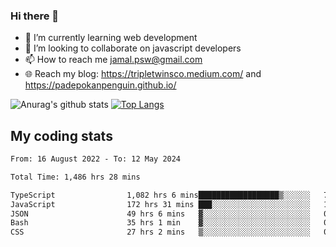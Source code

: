 ### Hi there 👋

<!--
**padepokanpenguin/padepokanpenguin** is a ✨ _special_ ✨ repository because its `README.md` (this file) appears on your GitHub profile.
-->

- 🌱 I’m currently learning  web development
- 👯 I’m looking to collaborate on javascript developers
- 📫 How to reach me jamal.psw@gmail.com
- 🌐 Reach my blog:
   https://tripletwinsco.medium.com/ and
   https://padepokanpenguin.github.io/

![Anurag's github stats](https://github-readme-stats.vercel.app/api?username=padepokanpenguin&count_private=true&disable_animations=false&show_icons=true&theme=default)
[![Top Langs](https://github-readme-stats.vercel.app/api/top-langs/?username=padepokanpenguin&theme=default&layout=compact)](https://github.com/padepokanpenguin)

## My coding stats

<!--START_SECTION:waka-->

```txt
From: 16 August 2022 - To: 12 May 2024

Total Time: 1,486 hrs 28 mins

TypeScript                1,082 hrs 6 mins██████████████████▒░░░░░░   72.80 %
JavaScript                172 hrs 31 mins ███░░░░░░░░░░░░░░░░░░░░░░   11.61 %
JSON                      49 hrs 6 mins   ▓░░░░░░░░░░░░░░░░░░░░░░░░   03.30 %
Bash                      35 hrs 1 min    ▓░░░░░░░░░░░░░░░░░░░░░░░░   02.36 %
CSS                       27 hrs 2 mins   ▒░░░░░░░░░░░░░░░░░░░░░░░░   01.82 %
```

<!--END_SECTION:waka-->


